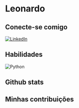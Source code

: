 # Leonardo

## Conecte-se comigo

[![LinkedIn](https://img.shields.io/badge/LinkedIn-000?style=for-the-badge&logo=linkedin&logoColor=0E76A8)](https://www.linkedin.com/in/leonardo-gama21/)

## Habilidades

![Python](https://img.shields.io/badge/Python-000?style=for-the-badge&logo=python)


## Github stats

## Minhas contribuições